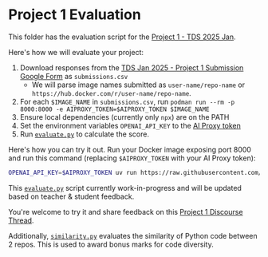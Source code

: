 <!-- source_url: https://tds.s-anand.net/#/readme -->

# Project 1 Evaluation

This folder has the evaluation script for the [Project 1 - TDS 2025 Jan](../project-1.md).

Here's how we will evaluate your project:

1. Download responses from the [TDS Jan 2025 - Project 1 Submission Google Form](https://docs.google.com/forms/d/e/1FAIpQLSdOaljgV-INdbKrPotV9OMUKV01QVaFEfcnr5dAxBZqM4x37g/viewform?usp=dialog) as `submissions.csv`
   - We will parse image names submitted as `user-name/repo-name` or `https://hub.docker.com/r/user-name/repo-name`.
2. For each `$IMAGE_NAME` in `submissions.csv`, run `podman run --rm -p 8000:8000 -e AIPROXY_TOKEN=$AIPROXY_TOKEN $IMAGE_NAME`
3. Ensure local dependencies (currently only `npx`) are on the PATH
4. Set the environment variables `OPENAI_API_KEY` to the [AI Proxy token](https://aiproxy.sanand.workers.dev/)
5. Run [`evaluate.py`](evaluate.py) to calculate the score.

Here's how you can try it out. Run your Docker image exposing port 8000 and run this command (replacing `$AIPROXY_TOKEN` with your AI Proxy token):

```bash
OPENAI_API_KEY=$AIPROXY_TOKEN uv run https://raw.githubusercontent.com/sanand0/tools-in-data-science-public/tds-2025-01/project-1/evaluate.py
```

This [`evaluate.py`](evaluate.py) script currently work-in-progress and will be updated based on teacher & student feedback.

You're welcome to try it and share feedback on this [Project 1 Discourse Thread](https://discourse.onlinedegree.iitm.ac.in/t/project-1-llm-based-automation-agent-discussion-thread-tds-jan-2025/164277/17).

Additionally, [`similarity.py`](similarity.py) evaluates the similarity of Python code between 2 repos. This is used to award bonus marks for code diversity.
